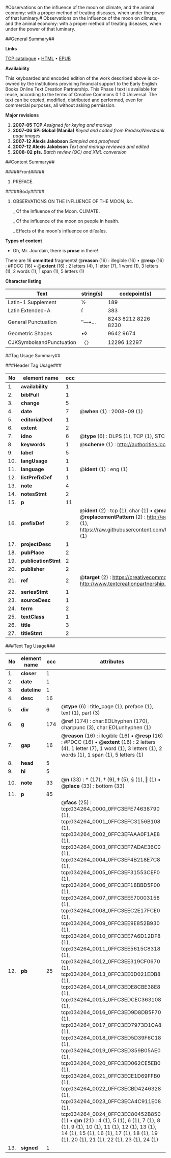 #Observations on the influence of the moon on climate, and the animal economy: with a proper method of treating diseases, when under the power of that luminary.#
Observations on the influence of the moon on climate, and the animal economy: with a proper method of treating diseases, when under the power of that luminary.

##General Summary##

**Links**

[TCP catalogue](http://www.ota.ox.ac.uk/tcp/)  • 
[HTML](http://tei.it.ox.ac.uk/tcp/Texts-HTML/free/N25/N25781.html)  • 
[EPUB](http://tei.it.ox.ac.uk/tcp/Texts-EPUB/free/N25/N25781.epub)

**Availability**

This keyboarded and encoded edition of the
	       work described above is co-owned by the institutions
	       providing financial support to the Early English Books
	       Online Text Creation Partnership. This Phase I text is
	       available for reuse, according to the terms of Creative
	       Commons 0 1.0 Universal. The text can be copied,
	       modified, distributed and performed, even for
	       commercial purposes, all without asking permission.

**Major revisions**

1. __2007-05__ __TCP__ *Assigned for keying and markup*
1. __2007-06__ __SPi Global (Manila)__ *Keyed and coded from Readex/Newsbank page images*
1. __2007-12__ __Alexis Jakobson__ *Sampled and proofread*
1. __2007-12__ __Alexis Jakobson__ *Text and markup reviewed and edited*
1. __2008-02__ __pfs.__ *Batch review (QC) and XML conversion*

##Content Summary##

#####Front#####

1. PREFACE.

#####Body#####

1. OBSERVATIONS ON THE INFLUENCE OF THE MOON, &c.

    _ Of the Influence of the Moon. CLIMATE.

    _ Of the influence of the moon on people in health.

    _ Effects of the moon's influence on diſeaſes.

**Types of content**

  * Oh, Mr. Jourdain, there is **prose** in there!

There are 16 **ommitted** fragments! 
 @__reason__ (16) : illegible (16)  •  @__resp__ (16) : #PDCC (16)  •  @__extent__ (16) : 2 letters (4), 1 letter (7), 1 word (1), 3 letters (1), 2 words (1), 1 span (1), 5 letters (1)

**Character listing**


|Text|string(s)|codepoint(s)|
|---|---|---|
|Latin-1 Supplement|½|189|
|Latin Extended-A|ſ|383|
|General Punctuation|″—•…|8243 8212 8226 8230|
|Geometric Shapes|▪◊|9642 9674|
|CJKSymbolsandPunctuation|〈〉|12296 12297|

##Tag Usage Summary##

###Header Tag Usage###

|No|element name|occ|attributes|
|---|---|---|---|
|1.|__availability__|1||
|2.|__biblFull__|1||
|3.|__change__|5||
|4.|__date__|7| @__when__ (1) : 2008-09 (1)|
|5.|__editorialDecl__|1||
|6.|__extent__|2||
|7.|__idno__|6| @__type__ (6) : DLPS (1), TCP (1), STC (1), NOTIS (1), IMAGE-SET (1), EVANS-CITATION (1)|
|8.|__keywords__|1| @__scheme__ (1) : http://authorities.loc.gov/ (1)|
|9.|__label__|5||
|10.|__langUsage__|1||
|11.|__language__|1| @__ident__ (1) : eng (1)|
|12.|__listPrefixDef__|1||
|13.|__note__|4||
|14.|__notesStmt__|2||
|15.|__p__|11||
|16.|__prefixDef__|2| @__ident__ (2) : tcp (1), char (1)  •  @__matchPattern__ (2) : ([0-9\-]+):([0-9IVX]+) (1), (.+) (1)  •  @__replacementPattern__ (2) : http://eebo.chadwyck.com/downloadtiff?vid=$1&page=$2 (1), https://raw.githubusercontent.com/textcreationpartnership/Texts/master/tcpchars.xml#$1 (1)|
|17.|__projectDesc__|1||
|18.|__pubPlace__|2||
|19.|__publicationStmt__|2||
|20.|__publisher__|2||
|21.|__ref__|2| @__target__ (2) : https://creativecommons.org/publicdomain/zero/1.0/ (1), http://www.textcreationpartnership.org/docs/. (1)|
|22.|__seriesStmt__|1||
|23.|__sourceDesc__|1||
|24.|__term__|2||
|25.|__textClass__|1||
|26.|__title__|3||
|27.|__titleStmt__|2||


###Text Tag Usage###

|No|element name|occ|attributes|
|---|---|---|---|
|1.|__closer__|1||
|2.|__date__|1||
|3.|__dateline__|1||
|4.|__desc__|16||
|5.|__div__|6| @__type__ (6) : title_page (1), preface (1), text (1), part (3)|
|6.|__g__|174| @__ref__ (174) : char:EOLhyphen (170), char:punc (3), char:EOLunhyphen (1)|
|7.|__gap__|16| @__reason__ (16) : illegible (16)  •  @__resp__ (16) : #PDCC (16)  •  @__extent__ (16) : 2 letters (4), 1 letter (7), 1 word (1), 3 letters (1), 2 words (1), 1 span (1), 5 letters (1)|
|8.|__head__|5||
|9.|__hi__|5||
|10.|__note__|33| @__n__ (33) : * (17), † (9), ‡ (5), § (1), ‖ (1)  •  @__place__ (33) : bottom (33)|
|11.|__p__|85||
|12.|__pb__|25| @__facs__ (25) : tcp:034264_0000_0FFC3EFE74638790 (1), tcp:034264_0001_0FFC3EFC3156B108 (1), tcp:034264_0002_0FFC3EFAAA0F1AE8 (1), tcp:034264_0003_0FFC3EF7ADAE36C0 (1), tcp:034264_0004_0FFC3EF4B218E7C8 (1), tcp:034264_0005_0FFC3EF31553CEF0 (1), tcp:034264_0006_0FFC3EF18BBD5F00 (1), tcp:034264_0007_0FFC3EEE70003158 (1), tcp:034264_0008_0FFC3EEC2E17FCE0 (1), tcp:034264_0009_0FFC3EE9E852B930 (1), tcp:034264_0010_0FFC3EE7A6D12DF8 (1), tcp:034264_0011_0FFC3EE5615C8318 (1), tcp:034264_0012_0FFC3EE319CF0670 (1), tcp:034264_0013_0FFC3EE0D021EDB8 (1), tcp:034264_0014_0FFC3EDE8CBE38E8 (1), tcp:034264_0015_0FFC3EDCEC363108 (1), tcp:034264_0016_0FFC3ED9D8DB5F70 (1), tcp:034264_0017_0FFC3ED7973D1CA8 (1), tcp:034264_0018_0FFC3ED5D39F6C18 (1), tcp:034264_0019_0FFC3ED359B05AE0 (1), tcp:034264_0020_0FFC3ED062CE5EB0 (1), tcp:034264_0021_0FFC3ECE1D69FFB0 (1), tcp:034264_0022_0FFC3ECBD4246328 (1), tcp:034264_0023_0FFC3ECA4C911E08 (1), tcp:034264_0024_0FFC3EC80452B850 (1)  •  @__n__ (21) : 4 (1), 5 (1), 6 (1), 7 (1), 8 (1), 9 (1), 10 (1), 11 (1), 12 (1), 13 (1), 14 (1), 15 (1), 16 (1), 17 (1), 18 (1), 19 (1), 20 (1), 21 (1), 22 (1), 23 (1), 24 (1)|
|13.|__signed__|1||
